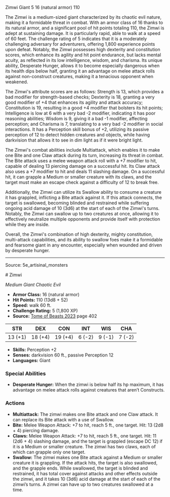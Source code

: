 <MonsterName/>Zimwi</MonsterName>
<CreatureType/>Giant</CreatureType>
<CR/>5</CR>
<AC/>16 (natural armor)</AC>
<HP/>110</HP>
<summary>The Zimwi is a medium-sized giant characterized by its chaotic evil nature, making it a formidable threat in combat. With an armor class of 16 thanks to its natural armor, and a significant pool of hit points totaling 110, the Zimwi is adept at sustaining damage. It is particularly rapid, able to walk at a speed of 60 feet. The challenge rating of 5 indicates that it is a moderately challenging adversary for adventurers, offering 1,800 experience points upon defeat. Notably, the Zimwi possesses high dexterity and constitution scores, which enhance its agility and hit point endurance, but lacks mental acuity, as reflected in its low intelligence, wisdom, and charisma. Its unique ability, Desperate Hunger, allows it to become especially dangerous when its health dips below half, granting it an advantage on melee attack rolls against non-construct creatures, making it a tenacious opponent when weakened.</summary>

<detail>

The Zimwi's attribute scores are as follows: Strength is 13, which provides a bad modifier for strength-based checks; Dexterity is 18, granting a very good modifier of +4 that enhances its agility and attack accuracy; Constitution is 19, resulting in a good +4 modifier that bolsters its hit points; Intelligence is low at 6 with a very bad -2 modifier, indicating it has poor reasoning abilities; Wisdom is 9, giving it a bad -1 modifier, affecting perception; and Charisma is 7, translating to a very bad -2 modifier in social interactions. It has a Perception skill bonus of +2, utilizing its passive perception of 12 to detect hidden creatures and objects, while having darkvision that allows it to see in dim light as if it were bright light.

The Zimwi's combat abilities include Multiattack, which enables it to make one Bite and one Claw attack during its turn, increasing its threat in combat. The Bite attack uses a melee weapon attack roll with a +7 modifier to hit, capable of dealing 13 piercing damage on a successful hit. Its Claw attack also uses a +7 modifier to hit and deals 11 slashing damage. On a successful hit, it can grapple a Medium or smaller creature with its claws, and the target must make an escape check against a difficulty of 12 to break free. 

Additionally, the Zimwi can utilize its Swallow ability to consume a creature it has grappled, inflicting a Bite attack against it. If this attack connects, the target is swallowed, becoming blinded and restrained while suffering ongoing acid damage of 10 (3d6) at the start of each of the Zimwi's turns. Notably, the Zimwi can swallow up to two creatures at once, allowing it to effectively neutralize multiple opponents and provide itself with protection while they are inside.

Overall, the Zimwi's combination of high dexterity, mighty constitution, multi-attack capabilities, and its ability to swallow foes make it a formidable and fearsome giant in any encounter, especially when wounded and driven by desperate hunger.</detail>



---

Source: 5e_artisinal_monsters

<statblock>
# Zimwi

*Medium* *Giant* *Chaotic Evil*

- **Armor Class:** 16 (natural armor)
- **Hit Points:** 110 (13d8 + 52)
- **Speed:** walk 60 ft.
- **Challenge Rating:** 5 (1,800 XP)
- **Source:** [Tome of Beasts 2023](https://koboldpress.com/kpstore/product/tome-of-beasts-1-2023-edition/) page 402

| STR | DEX | CON | INT | WIS | CHA |
| --- | --- | --- | --- | --- | --- |
| 13 (+1) | 18 (+4) | 19 (+4) | 6 (-2) | 9 (-1) | 7 (-2) |

- **Skills:** Perception +2
- **Senses:** darkvision 60 ft., passive Perception 12
- **Languages:** Giant

### Special Abilities

- **Desperate Hunger:** When the zimwi is below half its hp maximum, it has advantage on melee attack rolls against creatures that aren’t Constructs.

### Actions

- **Multiattack:** The zimwi makes one Bite attack and one Claw attack. It can replace its Bite attack with a use of Swallow.
- **Bite:** Melee Weapon Attack: +7 to hit, reach 5 ft., one target. Hit: 13 (2d8 + 4) piercing damage.
- **Claws:** Melee Weapon Attack: +7 to hit, reach 5 ft., one target. Hit: 11 (2d6 + 4) slashing damage, and the target is grappled (escape DC 12) if it is a Medium or smaller creature. The zimwi has two claws, each of which can grapple only one target.
- **Swallow:** The zimwi makes one Bite attack against a Medium or smaller creature it is grappling. If the attack hits, the target is also swallowed, and the grapple ends. While swallowed, the target is blinded and restrained, it has total cover against attacks and other effects outside the zimwi, and it takes 10 (3d6) acid damage at the start of each of the zimwi’s turns. A zimwi can have up to two creatures swallowed at a time.
</statblock>


